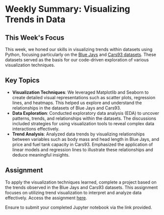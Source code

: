 # Weekly Summary: Visualizing Trends in Data

## This Week's Focus
This week, we honed our skills in visualizing trends within datasets using Python, focusing particularly on the [Blue Jays](https://wilkelab.org/DSC385/datasets/blue_jays.csv) and [Cars93 datasets](https://wilkelab.org/DSC385/datasets/cars93.csv). These datasets served as the basis for our code-driven exploration of various visualization techniques.

## Key Topics
- **Visualization Techniques**: We leveraged Matplotlib and Seaborn to create detailed visual representations such as scatter plots, regression lines, and heatmaps. This helped us explore and understand the relationships in the datasets of Blue Jays and Cars93.
- **Data Exploration**: Conducted exploratory data analysis (EDA) to uncover patterns, trends, and relationships within the datasets. The discussions included strategies for using visualization tools to reveal complex data interactions effectively.
- **Trend Analysis**: Analyzed data trends by visualizing relationships between variables such as body mass and head length in Blue Jays, and price and fuel tank capacity in Cars93. Emphasized the application of linear models and regression lines to illustrate these relationships and deduce meaningful insights.

## Assignment
To apply the visualization techniques learned, complete a project based on the trends observed in the Blue Jays and Cars93 datasets. This assignment focuses on utilizing trend visualization to interpret and analyze data effectively. Access the assignment [here](#).

Ensure to submit your completed Jupyter notebook via the link provided.
